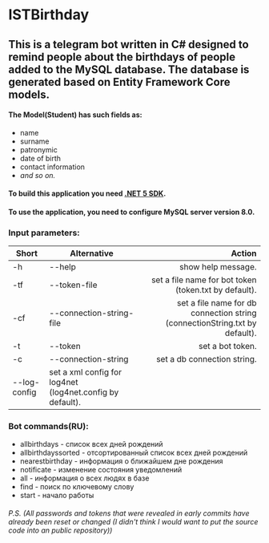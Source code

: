 # ISTBirthday
## This is a telegram bot written in C# designed to remind people about the birthdays of people added to the MySQL database. The database is generated based on Entity Framework Core models. 
#### The Model(Student) has such fields as: 
* name
* surname
* patronymic
* date of birth
* contact information
* *and so on.*


#### To build this application you need [.NET 5 SDK](https://dotnet.microsoft.com/download).

#### To use the application, you need to configure MySQL server version 8.0.

### Input parameters:
Short | Alternative | Action
--- | ------- | ---:
-h | --help | show help message.
-tf | --token-file | set a file name for bot token (token.txt by default).
-cf | --connection-string-file | set a file name for db connection string (connectionString.txt by default).
-t | --token | set a bot token.
-c | --connection-string | set a db connection string.
 | --log-config | set a xml config for log4net (log4net.config by default).
  
### Bot commands(RU):
*  allbirthdays - список всех дней рождений
*  allbirthdayssorted - отсортированный список всех дней рождений
*  nearestbirthday - информация о ближайшем дне рождения
*  notificate - изменение состояния уведомлений
*  all - информация о всех людях в базе
*  find - поиск по ключевому слову
*  start - начало работы


###### *P.S. (All passwords and tokens that were revealed in early commits have already been reset or changed (I didn't think I would want to put the source code into an public repository))*
